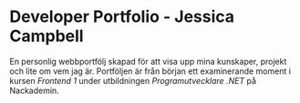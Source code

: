 # Developer Portfolio - Jessica Campbell
En personlig webbportfölj skapad för att visa upp mina kunskaper, projekt och lite om vem jag är. Portföljen är från början ett examinerande moment i kursen *Frontend 1* under utbildningen *Programutvecklare .NET* på Nackademin.